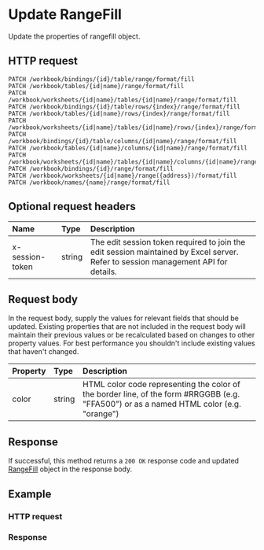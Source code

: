# Update RangeFill

Update the properties of rangefill object.
## HTTP request
```http
PATCH /workbook/bindings/{id}/table/range/format/fill
PATCH /workbook/tables/{id|name}/range/format/fill
PATCH /workbook/worksheets/{id|name}/tables/{id|name}/range/format/fill
PATCH /workbook/bindings/{id}/table/rows/{index}/range/format/fill
PATCH /workbook/tables/{id|name}/rows/{index}/range/format/fill
PATCH /workbook/worksheets/{id|name}/tables/{id|name}/rows/{index}/range/format/fill
PATCH /workbook/bindings/{id}/table/columns/{id|name}/range/format/fill
PATCH /workbook/tables/{id|name}/columns/{id|name}/range/format/fill
PATCH /workbook/worksheets/{id|name}/tables/{id|name}/columns/{id|name}/range/format/fill
PATCH /workbook/bindings/{id}/range/format/fill
PATCH /workbook/worksheets/{id|name}/range({address})/format/fill
PATCH /workbook/names/{name}/range/format/fill
```

## Optional request headers
| Name       | Type | Description|
|:-----------|:------|:----------|
| x-session-token   | string  | The edit session token required to join the edit session maintained by Excel server. Refer to session management API for details.|

## Request body
In the request body, supply the values for relevant fields that should be updated. Existing properties that are not included in the request body will maintain their previous values or be recalculated based on changes to other property values. For best performance you shouldn't include existing values that haven't changed.

| Property	   | Type	|Description|
|:---------------|:--------|:----------|
|color|string|HTML color code representing the color of the border line, of the form #RRGGBB (e.g. "FFA500") or as a named HTML color (e.g. "orange")|

## Response
If successful, this method returns a `200 OK` response code and updated [RangeFill](../resources/rangefill.md) object in the response body.
## Example
### HTTP request
### Response

